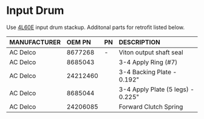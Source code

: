# Input Drum

Use [4L60E](../4L60E/input-drum.md) input drum stackup.  Additonal parts for retrofit listed below.

| MANUFACTURER | OEM PN | PN | DESCRIPTION |
| :- | :- | :- | :- |
| AC Delco | 8677268 | - | Viton output shaft seal |
| AC Delco | 8685043 |  | 3-4 Apply Ring (#7) |
| AC Delco | 24212460 |  | 3-4 Backing Plate - 0.192" |
| AC Delco | 8685044 |  | 3-4 Apply Plate (5 legs) - 0.225" |
| AC Delco | 24206085 |  | Forward Clutch Spring |
